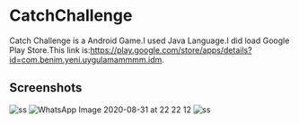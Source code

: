 # CatchChallenge


 Catch Challenge is a Android Game.I used Java Language.I did load Google Play Store.This link is:https://play.google.com/store/apps/details?id=com.benim.yeni.uygulamammmm.idm.

## Screenshots

![ss](https://user-images.githubusercontent.com/53410245/91758446-b7f56f00-ebd8-11ea-9410-dc233f88aee1.jpeg)
![WhatsApp Image 2020-08-31 at 22 22 12](https://user-images.githubusercontent.com/53410245/91758493-c774b800-ebd8-11ea-8646-16ff88f605af.jpeg)
![ss](https://user-images.githubusercontent.com/53410245/91758499-ca6fa880-ebd8-11ea-8077-703643b52e09.jpeg)

